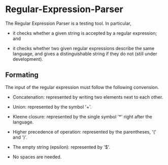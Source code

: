 # Regular-Expression-Parser

The Regular Expression Parser is a testing tool. In particular,

* it checks whether a given string is accepted by a regular expression; and

* it checks whether two given regular expressions describe the same language, and gives a distinguishable string if they do not (still under development).

## Formating

The input of the regular expression must follow the following convension.

* Concatenation: represented by writing two elements next to each other. 

* Union: represented by the symbol '+'. 

* Kleene closure: represented by the single symbol '*' right after the language. 

* Higher precedence of operation: represented by the parentheses, '(' and ')'.

* The empty string (epsilon): represented by '$'.

* No spaces are needed.